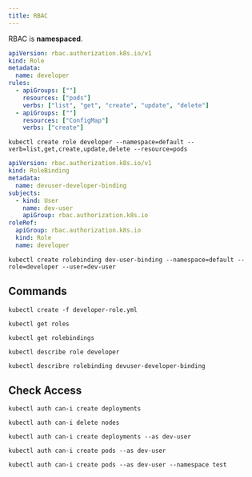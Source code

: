 ```yaml
---
title: RBAC
---
```


RBAC is **namespaced**.

```yaml title="developer-role.yml"
apiVersion: rbac.authorization.k8s.io/v1
kind: Role
metadata:
  name: developer
rules:
  - apiGroups: [""]
    resources: ["pods"]
    verbs: ["list", "get", "create", "update", "delete"]
  - apiGroups: [""]
    resources: ["ConfigMap"]
    verbs: ["create"]
```

```shell
kubectl create role developer --namespace=default --verb=list,get,create,update,delete --resource=pods
```

```yaml title="devuser-developer-binding.yml"
apiVersion: rbac.authorization.k8s.io/v1
kind: RoleBinding
metadata:
  name: devuser-developer-binding
subjects:
  - kind: User
    name: dev-user
    apiGroup: rbac.authorization.k8s.io
roleRef:
  apiGroup: rbac.authorization.k8s.io
  kind: Role
  name: developer
```

```shell
kubectl create rolebinding dev-user-binding --namespace=default --role=developer --user=dev-user
```

## Commands

```shell
kubectl create -f developer-role.yml
```

```shell
kubectl get roles
```

```shell
kubectl get rolebindings
```

```shell
kubectl describe role developer
```

```shell
kubectl describre rolebinding devuser-developer-binding 
```

## Check Access

```shell
kubectl auth can-i create deployments
```

```shell
kubectl auth can-i delete nodes
```

```shell
kubectl auth can-i create deployments --as dev-user
```

```shell
kubectl auth can-i create pods --as dev-user
```

```shell
kubectl auth can-i create pods --as dev-user --namespace test
```
